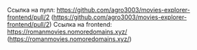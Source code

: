 Ссылка на пулл: https://github.com/agro3003/movies-explorer-frontend/pull/2 (https://github.com/agro3003/movies-explorer-frontend/pull/2)
Ссылка на frontend: https://romanmovies.nomoredomains.xyz/ (https://romanmovies.nomoredomains.xyz/)
